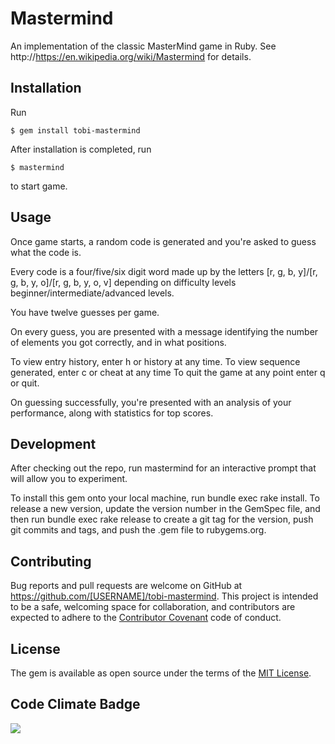 # Mastermind

An implementation of the classic MasterMind game in Ruby.
See http://https://en.wikipedia.org/wiki/Mastermind for details.

## Installation

Run

    $ gem install tobi-mastermind

After installation is completed, run 

    $ mastermind 

to start game.

## Usage

Once game starts, a random code is generated and you're asked to guess what the code is.

Every code is a four/five/six digit word made up by the letters [r, g, b, y]/[r, g, b, y, o]/[r, g, b, y, o, v] 
depending on difficulty levels beginner/intermediate/advanced levels. 

You have twelve guesses per game.

On every guess, you are presented with a message identifying the number of elements you got correctly, and in what positions.

To view entry history, enter h or history at any time.
To view sequence generated, enter c or cheat at any time
To quit the game at any point enter q or quit.

On guessing successfully, you're presented with an analysis of your performance, along with statistics for top scores.

##  Development

After checking out the repo, run mastermind for an interactive prompt that will allow you to experiment.

To install this gem onto your local machine, run bundle exec rake install. To release a new version, update the version number in the GemSpec file, and then run bundle exec rake release to create a git tag for the version, push git commits and tags, and push the .gem file to rubygems.org.

## Contributing

Bug reports and pull requests are welcome on GitHub at https://github.com/[USERNAME]/tobi-mastermind. This project is intended to be a safe, welcoming space for collaboration, and contributors are expected to adhere to the [Contributor Covenant](contributor-covenant.org) code of conduct.


## License

The gem is available as open source under the terms of the [MIT License](http://opensource.org/licenses/MIT).

## Code Climate Badge
<a href="https://codeclimate.com/repos/564635d51787d724da000013/feed"><img src="https://codeclimate.com/repos/564635d51787d724da000013/badges/ff2bde449c8b59444530/gpa.svg" /></a>
